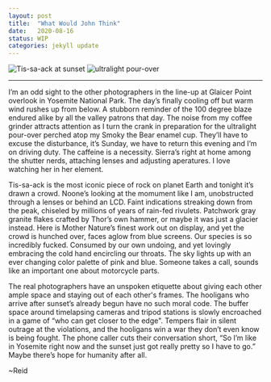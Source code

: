 ```yaml
---
layout: post
title:  "What Would John Think"
date:   2020-08-16
status: WIP
categories: jekyll update
--- 
```


![Tis-sa-ack at sunset][Tis-sa-ack]
![ultralight pour-over][coffee]

---

I’m an odd sight to the other photographers in the line-up at Glaicer Point overlook in Yosemite National Park. The day’s finally cooling off but warm wind rushes up from below. A stubborn reminder of the 100 degree blaze endured alike by all the valley patrons that day.  The noise from my coffee grinder attracts attention as I turn the crank in preparation for the ultralight pour-over perched atop my Smoky the Bear enamel cup. They’ll have to excuse the disturbance, it’s Sunday, we have to return this evening and I’m on driving duty.  The caffeine is a necessity.  Sierra’s right at home among the shutter nerds, attaching lenses and adjusting aperatures. I love watching her in her element.

Tis-sa-ack is the most iconic piece of rock on planet Earth and tonight it’s drawn a crowd. Noone’s looking at the momument like I am, unobstructed through a lenses or behind an LCD.  Faint indications streaking down from the peak, chiseled by millions of years of rain-fed rivulets.  Patchwork gray granite flakes crafted by Thor’s own hammer, or maybe it was just a glacier instead. Here is Mother Nature’s finest work out on display, and yet the crowd is hunched over, faces aglow from blue screens.  Our species is so incredibly fucked.  Consumed by our own undoing, and yet lovingly embracing the cold hand encircling our throats. The sky lights up with an ever changing color palette of pink and blue.  Someone takes a call, sounds like an important one about motorcycle parts.

The real photographers have an unspoken etiquette about giving each other ample space and staying out of each other's frames.  The hooligans who arrive after sunset’s already begun have no such moral code. The buffer space around timelapsing cameras and tripod stations is slowly encroached in a game of “who can get closer to the edge".  Tempers flair in silent outrage at the violations, and the hooligans win a war they don’t even know is being fought.  The phone caller cuts their conversation short, “So I’m like in Yosemite right now and the sunset just got really pretty so I have to go.” Maybe there’s hope for humanity after all.

~Reid

[Tis-sa-ack]: https://lh3.googleusercontent.com/xu7tPdRgKmwNmOn_EbDZgGYTwHmqNtbXVmsJtsXFSQu68GlBxTuJOnaYDGSKm7qHt7lK4uGo6vhiHxSNSVZiD7nHOujzCNbItvtwl6_AO4__QVxWvnEIPQOXBi-HH4pVKxCnupCEQQ=w2400 "Tis sa ack"

[coffee]:https://lh3.googleusercontent.com/jGEveYDtdg-jCNDLCUROEbe-h05jZERP-P1vQxDz48t9WwWdVbYLsY3trfCagiVtfO7yc4FYlQD0nNPmBrrgV2is5lp1WuetnQJpGrO186LcTl7oeGwhOTMk_8G8Dxqa-FhKSy6ztQ=w2400 "Coffee pour-over"
<!--stackedit_data:
eyJoaXN0b3J5IjpbLTQxMTA4MTgwMywxODQzNjEwNDc2LDE2ND
k5OTM5MTcsLTQ3MTg0NTYxNSwxMTU4Njk1ODg5XX0=
-->